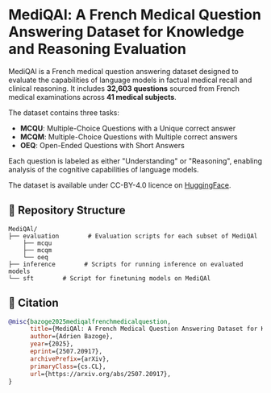 # MediQAl: A French Medical Question Answering Dataset for Knowledge and Reasoning Evaluation

MediQAl is a French medical question answering dataset designed to evaluate the capabilities of language models in factual medical recall and clinical reasoning. It includes **32,603 questions** sourced from French medical examinations across **41 medical subjects**.

The dataset contains three tasks:
- **MCQU**: Multiple-Choice Questions with a Unique correct answer
- **MCQM**: Multiple-Choice Questions with Multiple correct answers
- **OEQ**: Open-Ended Questions with Short Answers

Each question is labeled as either "Understanding" or "Reasoning", enabling analysis of the cognitive capabilities of language models.

The dataset is available under CC-BY-4.0 licence on [HuggingFace](https://huggingface.co/datasets/ANR-MALADES/MediQAl).

## 📁 Repository Structure

```shell
MediQAl/
├── evaluation        # Evaluation scripts for each subset of MediQAl
    ├── mcqu 			
    ├── mcqm
    └── oeq
├── inference        # Scripts for running inference on evaluated models
└── sft        # Script for finetuning models on MediQAl
```

## 📖 Citation

```bibtex
@misc{bazoge2025mediqalfrenchmedicalquestion,
      title={MediQAl: A French Medical Question Answering Dataset for Knowledge and Reasoning Evaluation}, 
      author={Adrien Bazoge},
      year={2025},
      eprint={2507.20917},
      archivePrefix={arXiv},
      primaryClass={cs.CL},
      url={https://arxiv.org/abs/2507.20917}, 
}
```
